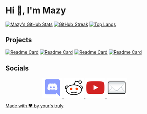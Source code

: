 # Hi :wave:, I'm Mazy

[![Mazy's GitHub Stats](https://github-readme-stats.vercel.app/api?username=mazylol&show_icons=true&theme=tokyonight)](https://github.com/anuraghazra/github-readme-stats)
 [![GitHub Streak](http://github-readme-streak-stats.herokuapp.com?user=mazylol&theme=tokyonight&date_format=M%20j%5B%2C%20Y%5D)](https://git.io/streak-stats) 
[![Top Langs](https://github-readme-stats.vercel.app/api/top-langs/?username=mazylol&theme=tokyonight&layout=compact)](https://github.com/anuraghazra/github-readme-stats)


## Projects

[![Readme Card](https://github-readme-stats.vercel.app/api/pin/?username=mazylol&repo=mazbot&theme=tokyonight)](https://github.com/mazylol/mazbot)
[![Readme Card](https://github-readme-stats.vercel.app/api/pin/?username=mazylol&repo=archbtw&theme=tokyonight)](https://github.com/mazylol/archbtw)
[![Readme Card](https://github-readme-stats.vercel.app/api/pin/?username=mazylol&repo=mathcord&theme=tokyonight)](https://github.com/mazylol/mathcord)
[![Readme Card](https://github-readme-stats.vercel.app/api/pin/?username=mazylol&repo=histc&theme=tokyonight)](https://github.com/mazylol/histc)

## Socials
<p align="center" margin="30px">
 <span><a href="https://discord.gg/CHaNsbC"><img src="images/discord.png"></span>
 <span><a href="https://reddit.com/r/mazy"><img src="images/reddit.png"></span>
 <span><a href="https://www.youtube.com/channel/UCTU12OQOJq55jgqM88P8q0w"><img src="images/youtube.png"></span>
 <span><a href="mailto:mazylol@cock.li"><img src="images/mail.png"></span>
</p>

[Made with :heart: by your's truly](https://www.youtube.com/watch?v=dQw4w9WgXcQ)
